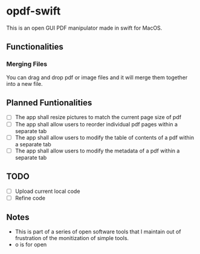 # opdf-swift
This is an open GUI PDF manipulator made in swift for MacOS. 

## Functionalities

### Merging Files
You can drag and drop pdf or image files and it will merge them together into a new file. 

## Planned Funtionalities
- [ ] The app shall resize pictures to match the current page size of pdf
- [ ] The app shall allow users to reorder individual pdf pages within a separate tab
- [ ] The app shall allow users to modify the table of contents of a pdf within a separate tab
- [ ] The app shall allow users to modify the metadata of a pdf within a separate tab

## TODO
- [ ] Upload current local code
- [ ] Refine code

## Notes
- This is part of a series of open software tools that I maintain out of frustration of the monitization of simple tools.
- o is for open
